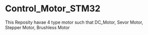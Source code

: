 # Control_Motor_STM32 
This Reposity havae 4 type motor such that DC_Motor, Sevor Motor, Stepper Motor, Brushless Motor
